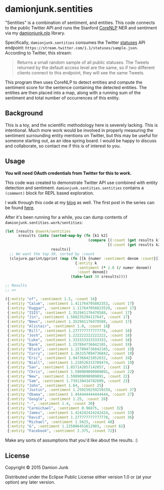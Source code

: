 # damionjunk.sentities

"Sentities" is a combination of sentiment, and entities. This code connects to
the public Twitter API and runs the Stanford [CoreNLP](http://nlp.stanford.edu/software/corenlp.shtml)
NER and sentiment via my [damionjunk.nlp](https://github.com/damionjunk/damionjunk.nlp) library.

Specifically, `damionjunk.sentities` consumes the Twitter [statuses](https://dev.twitter.com/streaming/reference/get/statuses/sample)
API endpoint: `https://stream.twitter.com/1.1/statuses/sample.json`.
According to Twitter, this stream:

> Returns a small random sample of all public statuses. The Tweets returned by the default access level are the same, so if two different clients connect to this endpoint, they will see the same Tweets.

This program then uses CoreNLP to detect entities and compute the sentiment score for the sentence containing the detected entities.
The entities are then placed into a map, along with a running sum of the sentiment and total number of occurrences of this entity.

## Background

This is a toy, and the scientific methodology here is severely lacking.
This is intentional.
Much more work would be involved in properly measuring the sentiment surrounding entity mentions on Twitter,
but this may be useful for someone starting out, as an idea spring board.
I would be happy to discuss and collaborate, so contact me if this is of interest to you.

## Usage

**You will need OAuth credentials from Twitter for this to work.**

This code was created to demonstrate Twitter API use combined with entity
detection and sentiment. `damionjunk.sentities.sentities` contains a `(comment)`
block for REPL based exploration.

I walk through this code at my [blog](http://damionjunk.com/post/) as well.
The first post in the series can be found [here](http://damionjunk.com/post/).

After it's been running for a while, you can dump contents of `damionjunk.sentities.work/sentities`:

```clojure
(let [results @swork/sentities
      sresults (into (sorted-map-by (fn [k1 k2]
                                      (compare [(:count (get results k1)) k1]
                                               [(:count (get results k2)) k2])))
                     results)]
  ;; We want the top 30, sorted by :count
  (clojure.pprint/pprint (map (fn [[k {numer :sentiment denom :count}]]
                                {:entity k
                                 :sentiment (* 1.0 (/ numer denom))
                                 :count denom})
                              (take-last 30 sresults))))

;; Results
;; =>

({:entity "of", :sentiment 1.5, :count 16}
 {:entity "Calum", :sentiment 1.411764705882353, :count 17}
 {:entity "Duggar", :sentiment 1.117647058823529, :count 17}
 {:entity "ISIS", :sentiment 1.352941176470588, :count 17}
 {:entity "Jin", :sentiment 1.588235294117647, :count 17}
 {:entity "News", :sentiment 1.352941176470588, :count 17}
 {:entity "Alistair", :sentiment 1.0, :count 18}
 {:entity "Bill", :sentiment 1.277777777777778, :count 18}
 {:entity "Josh", :sentiment 1.222222222222222, :count 18}
 {:entity "Luke", :sentiment 1.333333333333333, :count 18}
 {:entity "Bank", :sentiment 1.157894736842105, :count 19}
 {:entity "Black", :sentiment 1.157894736842105, :count 19}
 {:entity "Curry", :sentiment 1.263157894736842, :count 19}
 {:entity "Eric", :sentiment 1.947368421052632, :count 19}
 {:entity "Niall", :sentiment 1.210526315789474, :count 19}
 {:entity "San", :sentiment 1.857142857142857, :count 21}
 {:entity "Chris", :sentiment 1.590909090909091, :count 22}
 {:entity "New", :sentiment 1.590909090909091, :count 22}
 {:entity "Sam", :sentiment 1.739130434782609, :count 23}
 {:entity "John", :sentiment 1.64, :count 25}
 {:entity "Justin", :sentiment 1.259259259259259, :count 27}
 {:entity "Obama", :sentiment 1.444444444444444, :count 27}
 {:entity "Google", :sentiment 1.25, :count 28}
 {:entity "-", :sentiment 1.4, :count 30}
 {:entity "Carmichael", :sentiment 0.96875, :count 32}
 {:entity "James", :sentiment 1.424242424242424, :count 33}
 {:entity "David", :sentiment 1.277777777777778, :count 36}
 {:entity "Michael", :sentiment 1.5625, :count 48}
 {:entity "&", :sentiment 1.225806451612903, :count 62}
 {:entity "Facebook", :sentiment 2.375, :count 72})
```

Make any sorts of assumptions that you'd like about the results. :)

## License

Copyright © 2015 Damion Junk

Distributed under the Eclipse Public License either version 1.0 or (at
your option) any later version.
